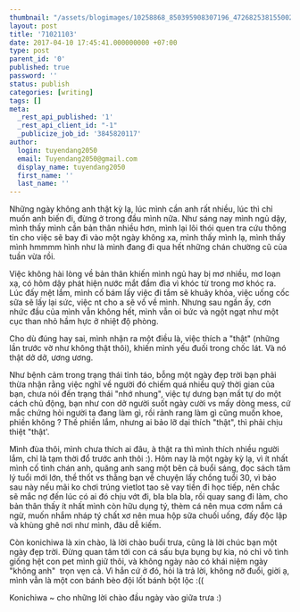 ```yaml
---
thumbnail: "/assets/blogimages/10258868_850395908307196_4726825381550029824_o.jpg"
layout: post
title: '71021103'
date: 2017-04-10 17:45:41.000000000 +07:00
type: post
parent_id: '0'
published: true
password: ''
status: publish
categories: [writing]
tags: []
meta:
  _rest_api_published: '1'
  _rest_api_client_id: "-1"
  _publicize_job_id: '3845820117'
author:
  login: tuyendang2050
  email: Tuyendang2050@gmail.com
  display_name: tuyendang2050
  first_name: ''
  last_name: ''
---
```




Những ngày không anh thật kỳ lạ, lúc mình cần anh rất nhiều, lúc thì chỉ muốn anh biến đi, đừng ở trong đầu mình nữa. Như sáng nay mình ngủ dậy, mình thấy mình cần bản thân nhiều hơn, mình lại lôi thói quen tra cứu thông tin cho việc sẽ bay đi vào một ngày không xa, mình thấy mình lạ, mình thấy mình hmmmm hình như là mình đang đi qua hết những chán chường cũ của tuần vừa rồi.


Việc không hài lòng về bản thân khiến mình ngủ hay bị mơ nhiều, mơ loạn xạ, có hôm dậy phát hiện nước mắt đầm đìa vì khóc từ trong mơ khóc ra. Lúc đấy mệt lắm, mình cố bám lấy việc đi tắm sẽ khuây khỏa, việc uống cốc sữa sẽ lấy lại sức, việc nt cho a sẽ vồ về mình. Nhưng sau ngần ấy, cơn nhức đầu của mình vẫn không hết, mình vẫn oi bức và ngột ngạt như một cục than nhỏ hầm hực ở nhiệt độ phòng.


Cho dù đúng hay sai, mình nhận ra một điều là, việc thích a "thật" (những lần trước vờ như không thật thôi), khiến mình yếu đuối trong chốc lát. Và nó thật dở dở, ương ương.


Như bệnh cảm trong trạng thái tỉnh táo, bỗng một ngày đẹp trời bạn phải thừa nhận rằng việc nghĩ về người đó chiếm quá nhiều quỹ thời gian của bạn, chưa nói đến trạng thái "nhớ nhung", việc tự dưng bạn mất tự do một cách chủ động, bạn như con dở người suốt ngày cười vs mấy dòng mess, cứ mắc chứng hỏi người ta đang làm gì, rồi rảnh rang làm gì cũng muốn khoe, phiền không ? Thề phiền lắm, nhưng ai bảo lỡ dại thích "thật", thì phải chịu thiệt "thật'.


Mình đùa thôi, mình chưa thích ai đâu, à thật ra thì mình thích nhiều người lắm, chỉ là tạm thời đổ trước anh thôi :). Hôm nay là một ngày kỳ lạ, vì ít nhất mình cố tình chán anh, quăng anh sang một bên cả buổi sáng, đọc sách tâm lý tuổi mới lớn, thề thốt vs thằng bạn về chuyện lấy chồng tuổi 30, vì bảo sau này nếu mãi ko chơi trúng vietlot tao sẽ vay tiền đi học tiếp, nên chắc sẽ mắc nợ đến lúc có ai đó chịu vớt đi, bla bla bla, rồi quay sang đi làm, cho bản thân thấy ít nhất mình còn hữu dụng tý, thèm cá nên mua cơm nắm cá ngừ, muốn nhắm nháp tý chất xơ nên mua hộp sữa chuối uống, đấy độc lập và khùng ghê nơi như mình, đâu dễ kiếm.


Còn konichiwa là xin chào, là lời chào buổi trưa, cũng là lời chúc bạn một ngày đẹp trời. Đừng quan tâm tới con cá sấu bựa bụng bự kia, nó chỉ vô tình giống hệt con pet mình giữ thôi, và không ngày nào có khái niệm ngày "không anh"  trọn vẹn cả. Vì hắn cứ ở đó, hỏi là trả lời, không nỡ đuổi, giời ạ, mình vẫn là một con bánh bèo đội lốt bánh bột lộc :((


Konichiwa ~ cho những lời chào đầu ngày vào giữa trưa :)
